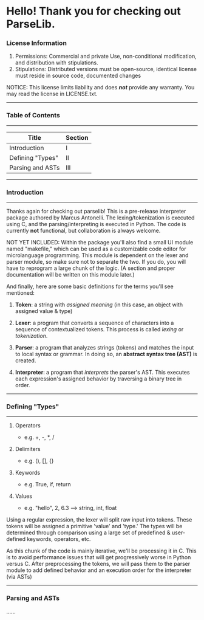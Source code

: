 # Hello! Thank you for checking out ParseLib. 

### License Information

1. Permissions: Commercial and private Use, non-conditional modification, and distribution with stipulations.
2. Stipulations: Distributed versions must be open-source, identical license must reside in source code, documented changes

NOTICE: This license limits liability and does ***not*** provide any warranty. You may read the license in LICENSE.txt.

___

### Table of Contents
---
| Title               |  Section  |
|---------------------|-----------|
|   Introduction      |     I     |
|  Defining "Types"   |    II     |
|  Parsing and ASTs   |    III    |
___

### Introduction
---
Thanks again for checking out parselib! This is a pre-release interpreter package authored by Marcus Antonelli. The lexing/tokenization is executed using C, and the parsing/interpreting is executed in Python. The code is currently **not** functional, but collaboration is always welcome.

NOT YET INCLUDED: Within the package you'll also find a small UI module named "makefile," which can be used as a customizable code editor for microlanguage programming. This module is dependent on the lexer and parser module, so make sure not to separate the two. If you do, you will have to reprogram a large chunk of the logic. (A section and proper documentation will be written on this module later.)

And finally, here are some basic definitions for the terms you'll see mentioned:

1. **Token**: a string with *assigned meaning* (in this case, an object with assigned value & type)

2. **Lexer**: a program that converts a sequence of characters into a sequence of contextualized tokens. This process is called *lexing* or *tokenization*.

3. **Parser**: a program that analyzes strings (tokens) and matches the input to local syntax or grammar. In doing so, an **abstract syntax tree (AST)** is created.

4. **Interpreter**: a program that *interprets* the parser's AST. This executes each expression's assigned behavior by traversing a binary tree in order.

___

### Defining "Types"
---
1. Operators
   - e.g. +, -, *, /
   
2. Delimiters
   - e.g. (), [], {}
   
3. Keywords
   - e.g. True, if, return
   
4. Values
   - e.g. "hello", 2, 6.3 --> string, int, float

Using a regular expression, the lexer will split raw input into tokens. These tokens will be assigned a primitive 'value' and 'type.' The types will be determined through comparison using a large set of predefined & user-defined keywords, operators, etc. 

As this chunk of the code is mainly iterative, we'll be processing it in C. This is to avoid performance issues that will get progressively worse in Python versus C. After preprocessing the tokens, we will pass them to the parser module to add defined behavior and an execution order for the interpreter (via ASTs)

___

### Parsing and ASTs

......
